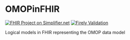 # OMOPinFHIR

[![FHIR Project on Simplifier.net](https://img.shields.io/badge/FHIR_project_on_Simplifier.net-OMOPinFHIR-green)](https://simplifier.net/OMOPinFHIR) [![Firely Validation](https://github.com/FirelyTeam/OMOPinFHIR/actions/workflows/main.yml/badge.svg)](https://github.com/FirelyTeam/OMOPinFHIR/actions/workflows/main.yml)

Logical models in FHIR representing the OMOP data model
